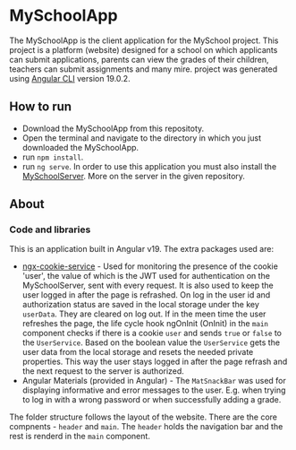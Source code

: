 # MySchoolApp
The MySchoolApp is the client application for the MySchool project. This project is a platform (website) designed for a school on which applicants can submit applications, parents can view the grades of their children, teachers can submit assignments and many mire.
 project was generated using [Angular CLI](https://github.com/angular/angular-cli) version 19.0.2.

## How to run
- Download the MySchoolApp from this repositoty.
- Open the terminal and navigate to the directory in which you just downloaded the MySchoolApp.
- run `npm install`.
- run `ng serve`.
In order to use this application you must also install the [MySchoolServer](https://github.com/alexandrov5433/MySchoolServer). More on the server in the given repository.

## About
### Code and libraries
This is an application built in Angular v19. The extra packages used are:
- [ngx-cookie-service](https://www.npmjs.com/package/ngx-cookie-service) - Used for monitoring the presence of the cookie 'user', the value of which is the JWT used for authentication on the MySchoolServer, sent with every request. It is also used to keep the user logged in after the page is refrashed. On log in the user id and authorization status are saved in the local storage under the key `userData`. They are cleared on log out. If in the meen time the user refreshes the page, the  life cycle hook ngOnInit (OnInit) in the `main` component checks if there is a cookie `user` and sends `true` or `false` to the `UserService`. Based on the boolean value the `UserService` gets the user data from the local storage and resets the needed private properties. This way the user stays logged in after the page refrash and the next request to the server is authorized.
- Angular Materials (provided in Angular) - The `MatSnackBar` was used for displaying informative and error messages to the user. E.g. when trying to log in with a wrong password or when successfully adding a grade.

The folder structure follows the layout of the website.
There are the core compnents - `header` and `main`. The `header` holds the navigation bar and the rest is renderd in the `main` component. 
